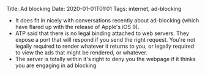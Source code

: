 Title: Ad blocking
Date: 2020-01-01T01:01
Tags: internet, ad-blocking

* It does fit in nicely with conversations recently about ad-blocking (which have flared up with the release of Apple's iOS 9).
* ATP said that there is no legal binding attached to web servers. They expose a port that will respond if you send the right request. You're not legally required to render whatever it returns to you, or legally required to view the ads that might be rendered, or whatever.
* The server is totally within it's right to deny you the webpage if it thinks you are engaging in ad blocking


[http-law-post]: http://horsefire.com/blog/2015/12/13/signs-signs-everywhere-a-sign/